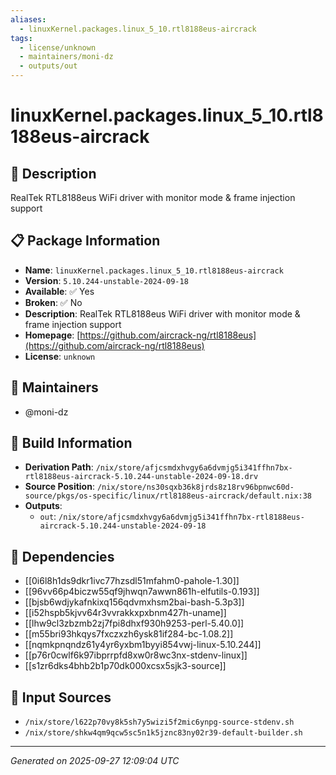 ```yaml
---
aliases:
  - linuxKernel.packages.linux_5_10.rtl8188eus-aircrack
tags:
  - license/unknown
  - maintainers/moni-dz
  - outputs/out
---
```


# linuxKernel.packages.linux_5_10.rtl8188eus-aircrack

## 📝 Description

RealTek RTL8188eus WiFi driver with monitor mode & frame injection support

## 📋 Package Information

- **Name**: `linuxKernel.packages.linux_5_10.rtl8188eus-aircrack`
- **Version**: `5.10.244-unstable-2024-09-18`
- **Available**: ✅ Yes
- **Broken**: ✅ No
- **Description**: RealTek RTL8188eus WiFi driver with monitor mode & frame injection support
- **Homepage**: [https://github.com/aircrack-ng/rtl8188eus](https://github.com/aircrack-ng/rtl8188eus)
- **License**: `unknown`
## 👥 Maintainers

- @moni-dz


## 🔧 Build Information

- **Derivation Path**: `/nix/store/afjcsmdxhvgy6a6dvmjg5i341ffhn7bx-rtl8188eus-aircrack-5.10.244-unstable-2024-09-18.drv`
- **Source Position**: `/nix/store/ns30sqxb36k8jrds8z18rv96bpnwc60d-source/pkgs/os-specific/linux/rtl8188eus-aircrack/default.nix:38`
- **Outputs**:
  - `out`:  `/nix/store/afjcsmdxhvgy6a6dvmjg5i341ffhn7bx-rtl8188eus-aircrack-5.10.244-unstable-2024-09-18`

## 🔗 Dependencies

- [[0i6l8h1ds9dkr1ivc77hzsdl51mfahm0-pahole-1.30]]
- [[96vv66p4biczw55qf9jhwqn7awwn861h-elfutils-0.193]]
- [[bjsb6wdjykafnkixq156qdvmxhsm2bai-bash-5.3p3]]
- [[i52hspb5kjvv64r3vvrakkxpxbnm427h-uname]]
- [[lhw9cl3zbzmb2zj7fpi8dhxf930h9253-perl-5.40.0]]
- [[m55bri93hkqys7fxczxzh6ysk81if284-bc-1.08.2]]
- [[nqmkpnqndz61y4yr6yxbm1byyi854vwj-linux-5.10.244]]
- [[p76r0cwlf6k97ibprrpfd8xw0r8wc3nx-stdenv-linux]]
- [[s1zr6dks4bhb2b1p70dk000xcsx5sjk3-source]]

## 📁 Input Sources

- `/nix/store/l622p70vy8k5sh7y5wizi5f2mic6ynpg-source-stdenv.sh`
- `/nix/store/shkw4qm9qcw5sc5n1k5jznc83ny02r39-default-builder.sh`

---
*Generated on 2025-09-27 12:09:04 UTC*
